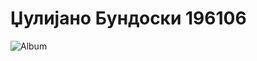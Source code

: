 # Џулијано Бундоски 196106

![Album](https://user-images.githubusercontent.com/93097556/171304631-15ea306c-61b8-4f51-9be3-85f0a129bc56.jpg)
